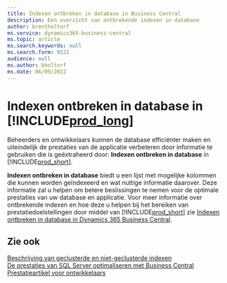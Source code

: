 ```yaml
---
title: Indexen ontbreken in database in Business Central
description: Een overzicht van ontbrekende indexen in database
author: brentholtorf
ms.service: dynamics365-business-central
ms.topic: article
ms.search.keywords: null
ms.search.form: 9521
audience: null
ms.author: bholtorf
ms.date: 06/09/2022
---
```

# <a name="database-missing-indexes-in-"></a>Indexen ontbreken in database in [!INCLUDE[prod_long](includes/prod_long.md)]

Beheerders en ontwikkelaars kunnen de database efficiënter maken en uiteindelijk de prestaties van de applicatie verbeteren door informatie te gebruiken die is geëxtraheerd door: **Indexen ontbreken in database** in [!INCLUDE[prod_short](includes/prod_short.md)].

**Indexen ontbreken in database** biedt u een lijst met mogelijke kolommen die kunnen worden geïndexeerd en wat nuttige informatie daarover. Deze informatie zal u helpen om betere beslissingen te nemen voor de optimale prestaties van uw database en applicatie. Voor meer informatie over ontbrekende indexen en hoe deze u helpen bij het bereiken van prestatiedoelstellingen door middel van [!INCLUDE[prod_short](includes/prod_short.md)] zie [Indexen ontbreken in database in Dynamics 365 Business Central](/dynamics365/business-central/dev-itpro/administration/database-missing-indexes).

## <a name="see-also"></a>Zie ook

[Beschrijving van geclusterde en niet-geclusterde indexen](/sql/relational-databases/indexes/clustered-and-nonclustered-indexes-described)  
[De prestaties van SQL Server optimaliseren met Business Central](/dynamics365/business-central/dev-itpro/administration/optimize-sql-server-performance)  
[Prestatieartikel voor ontwikkelaars](/dynamics365/business-central/dev-itpro/performance/performance-developer)  
